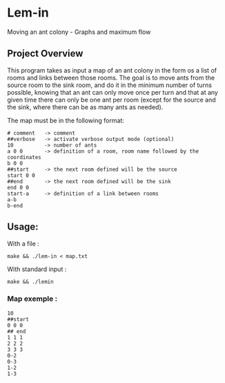 # Lem-in
Moving an ant colony - Graphs and maximum flow

## Project Overview
This program takes as input a map of an ant colony in the form os a list of rooms and links between those rooms. The goal is to move ants from the source room to the sink room, and do it in the minimum number of turns possible, knowing that an ant can only move once per turn and that at any given time there can only be one ant per room (except for the source and the sink, where there can be as many ants as needed).

The map must be in the following format:

```
# comment   -> comment
##verbose   -> activate verbose output mode (optional)
10          -> number of ants
a 0 0       -> definition of a room, room name followed by the coordinates
b 0 0
##start     -> the next room defined will be the source
start 0 0
##end       -> the next room defined will be the sink
end 0 0
start-a     -> definition of a link between rooms
a-b
b-end
```

## Usage:
With a file :
```
make && ./lem-in < map.txt
```
With standard input :
```
make && ./lemin
```

### Map exemple :
```
10
##start
0 0 0
## end
1 1 1
2 2 2
3 3 3
0-2
0-3
1-2
1-3
```
